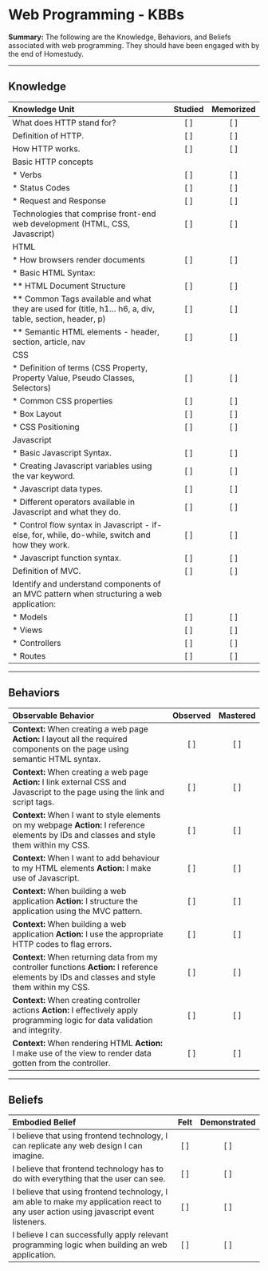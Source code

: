 # Web Programming - KBBs
**Summary:** The following are the Knowledge, Behaviors, and Beliefs associated with web programming. They should have been engaged with by the end of Homestudy.


----------


## **Knowledge**

| Knowledge Unit   |      Studied      | Memorized |
|:-------------|:------------------:|:--------:|
| What does HTTP stand for? | [ ] | [ ]  |
| Definition of HTTP. | [ ] | [ ]  |
| How HTTP works. | [ ] | [ ]  |
| Basic HTTP concepts | | |
| * Verbs    | [ ] | [ ]  |
| * Status Codes     | [ ] | [ ]  |
| * Request and Response  | [ ] | [ ]  |
| Technologies that comprise front-end web development (HTML, CSS, Javascript)    | [ ] | [ ]  |
| HTML     | | |
| * How browsers render documents     | [ ] | [ ]  |
| * Basic HTML Syntax:     | | |
| 	** HTML Document Structure    | [ ] | [ ] |
| 	** Common Tags available and what they are used for (title, h1… h6, a, div, table, section, header, p)   | [ ] | [ ] |
|	** Semantic HTML elements - header, section, article, nav  | [ ] | [ ] |
| CSS  | | |
| * Definition of terms (CSS Property, Property Value, Pseudo Classes, Selectors)  | [ ] | [ ] |
| * Common CSS properties  | [ ] | [ ] |
| * Box Layout  | [ ] | [ ] |
| * CSS Positioning  | [ ] | [ ] |
| Javascript  | | |
| * Basic Javascript Syntax. | [ ] | [ ] |
| * Creating Javascript variables using the var keyword. | [ ] | [ ] |
| * Javascript data types.  | [ ] | [ ] |
| * Different operators available in Javascript and what they do.  | [ ] | [ ] |
| * Control flow syntax in Javascript - if-else, for, while, do-while, switch and how they work.  | [ ] | [ ] |
| * Javascript function syntax.  | [ ] | [ ] |
| Definition of MVC. | [ ] | [ ] |
| Identify and understand components of an MVC pattern when structuring a web application: | | |
| * Models | [ ] | [ ] |
| * Views | [ ] | [ ] |
| * Controllers | [ ] | [ ] |
| * Routes | [ ] | [ ] |



----------


## **Behaviors**


| Observable Behavior   |      Observed      | Mastered |
|:-------------|:------------------:|:--------:|
| **Context:** When creating a web page **Action:** I layout all the required components on the page using semantic HTML syntax. | [ ] | [ ]  |
| **Context:** When creating a web page **Action:** I link external CSS and Javascript to the page using the link and script tags. |   [ ]   |   [ ]  |
| **Context:** When I want to style elements on my webpage **Action:** I reference elements by IDs and classes and style them within my CSS. |   [ ]   |   [ ]  |
| **Context:** When I want to add behaviour to my HTML elements **Action:** I make use of Javascript. |   [ ]   |   [ ]  |
| **Context:** When building a web application **Action:** I structure the application using the MVC pattern. |   [ ]   |   [ ]  |
| **Context:** When building a web application **Action:** I use the appropriate HTTP codes to flag errors.|   [ ]   |   [ ]  |
| **Context:** When returning data from my controller functions **Action:** I reference elements by IDs and classes and style them within my CSS. |   [ ]   |   [ ]  |
| **Context:** When creating controller actions **Action:** I effectively apply programming logic for data validation and integrity. |   [ ]   |   [ ]  |
| **Context:** When rendering HTML **Action:** I make use of the view to render data gotten from the controller. |   [ ]   |   [ ]  |


----------


## **Beliefs**

| Embodied Belief   |      Felt      | Demonstrated |
|:-------------|:------------------:|:--------:|
| I believe that using frontend technology, I can replicate any web design I can imagine. | [ ] | [ ]  |
| I believe that frontend technology has to do with everything that the user can see. | [ ] | [ ]  |
| I believe that using frontend technology, I am able to make my application react to any user action using javascript event listeners. | [ ] | [ ]  |
| I believe I can successfully apply relevant programming logic when building an web application. | [ ] | [ ]  |

